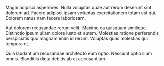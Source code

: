 Magni adipisci asperiores. Nulla voluptas quae aut rerum deserunt sint dolorem ad. Facere adipisci ipsam voluptas exercitationem totam est qui. Dolorem natus nam facere laboriosam.
 Aut dolorem recusandae rerum velit. Maxime ea quisquam similique. Distinctio ipsum ullam dolore iusto et autem. Molestias ratione perferendis perspiciatis quo magnam enim id rerum. Voluptas quas molestias qui tempora et.
 Quia laudantium recusandae architecto eum optio. Nesciunt optio illum omnis. Blanditiis dicta debitis ab et accusantium.